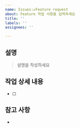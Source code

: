 ```yaml
---
name: Issues:✔️Feature request
about: Feature 작업 사항을 입력하세요
title: ''
labels: ''
assignees: ''

---
```


## 설명
> 설명을 작성하세요
## 작업 상세 내용

- [ ]
## 참고 사항
-
